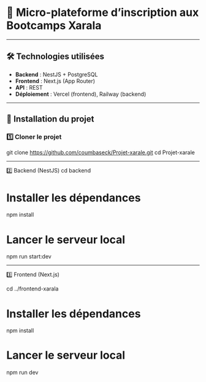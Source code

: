 # 🌟 Micro-plateforme d’inscription aux Bootcamps Xarala

---

## 🛠️ Technologies utilisées

- **Backend** : NestJS + PostgreSQL  
- **Frontend** : Next.js  (App Router)  
- **API** : REST  
- **Déploiement** : Vercel (frontend), Railway (backend)

---

## 🚀 Installation du projet

### 1️⃣ Cloner le projet

git clone https://github.com/coumbaseck/Projet-xarale.git
cd Projet-xarale

-----
2️⃣ Backend (NestJS)
cd backend
# Installer les dépendances
npm install

# Lancer le serveur local
npm run start:dev

-----
3️⃣ Frontend (Next.js)

cd ../frontend-xarala

# Installer les dépendances
npm install

# Lancer le serveur local
npm run dev
